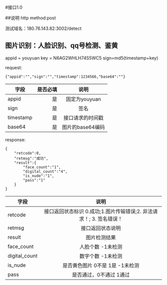 #接口1.0

##说明
http method:post

测试域名：180.76.143.82:3002/detect

## 图片识别：人脸识别、qq号检测、鉴黄 
appid = youyuan
key = N6AG2WHLH74S5WC5
sign=md5(timestamp+key)

request:
```
{"appid":"","sign":"","timestamp":1234566,"base64":""}
```

| 字段        | 是否必填   |  说明  |
| --------   | -----:  | :----:  |
| appid     | 是 |   固定为youyuan     |
| sign        |   是   |   签名   |
| timestamp |    是    |  接口请求的时间戳  |
| base64        |    是    |  图片的base64编码  |

response:
```
{
    "retcode":0,
    "retmsg":"成功",
    "result":{
        "face_count":"1",
        "digital_count":"4",
        "is_nude":"1",
        "pass":"1"
    }
}
```


| 字段        |   说明  |
| --------   | :----:  |
| retcode     |   接口返回状态标识 0.成功;1.图片传输错误;2.  非法请求！; 3. 签名错误！|
| retmsg        |      接口返回状态说明   |
| result |      图片检测结果  |
| face_count |      人脸个数  -1未检测|
| digital_count |      数字个数  -1未检测|
| is_nude |      是否黄色图片 0不是 1是 -1未检测  |
| pass |      是否通过，0不通过 1通过  |
